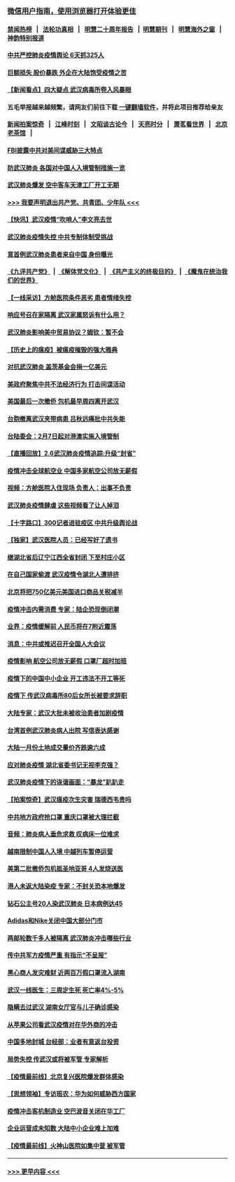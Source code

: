 ### [微信用户指南，使用浏览器打开体验更佳](https://github.com/gfw-breaker/banned-news1/blob/master/indexes/wechat-guide.md?t=0)
#### [禁闻热榜](热点新闻.md?t=0)  &nbsp;&nbsp;|&nbsp;&nbsp; [法轮功真相](https://github.com/gfw-breaker/truth/blob/master/README.md?t=0) &nbsp;&nbsp;|&nbsp;&nbsp; [明慧二十周年报告](https://github.com/gfw-breaker/mh-reports/blob/master/README.md?t=0) &nbsp;&nbsp;|&nbsp;&nbsp;[明慧期刊](https://github.com/gfw-breaker/mh-qikan) &nbsp;&nbsp;|&nbsp;&nbsp; [明慧海外之窗](https://github.com/gfw-breaker/mh-news/blob/master/README.md?t=0) &nbsp;&nbsp;|&nbsp;&nbsp; [神韵特别报道](https://github.com/gfw-breaker/mh-news/blob/master/shenyun.md?t=0)
#### [中共严控肺炎疫情舆论 6天抓325人](../pages/nsc413/n11849529.md?t=02070422) 
#### [巨额损失 股价暴跌 外企在大陆饱受疫情之苦](../pages/nsc413/n11849651.md?t=02070422) 
#### [【新闻看点】四大疑点 武汉病毒所卷入风暴眼](../pages/nsc413/n11849608.md?t=02070422) 
#### 五毛举报越来越频繁，请网友们前往下载 [一键翻墙软件](https://github.com/gfw-breaker/ssr-accounts)，并将此项目推荐给亲友
#### [新闻拍案惊奇](https://github.com/gfw-breaker/banned-news1/blob/master/pages/link4.md) &nbsp;&nbsp;|&nbsp;&nbsp; [江峰时刻](https://github.com/gfw-breaker/banned-news1/blob/master/pages/link4.md) &nbsp;&nbsp;|&nbsp;&nbsp; [文昭谈古论今](https://github.com/gfw-breaker/banned-news1/blob/master/pages/link4.md) &nbsp;&nbsp;|&nbsp;&nbsp; [天亮时分](https://github.com/gfw-breaker/banned-news1/blob/master/pages/link4.md) &nbsp;&nbsp;|&nbsp;&nbsp; [萧茗看世界](https://github.com/gfw-breaker/banned-news1/blob/master/pages/link4.md) &nbsp;&nbsp;|&nbsp;&nbsp; [北京老茶馆](https://github.com/gfw-breaker/banned-news1/blob/master/pages/link4.md) &nbsp;&nbsp;|&nbsp;&nbsp; 
#### [FBI披露中共对美间谍威胁三大特点](../pages/nsc413/n11849700.md?t=02070422) 
#### [防武汉肺炎 各国对中国人入境管制措施一览](../pages/nsc413/n11838726.md?t=02070422) 
#### [武汉肺炎爆发 空中客车天津工厂开工无期](../pages/nsc413/n11849634.md?t=02070422) 
#### [>>> 我要声明退出共产党、共青团、少年队 <<<](https://github.com/begood0513/goodnews/blob/master/quit/letter.md) 
#### [【快讯】武汉疫情“吹哨人”李文亮去世](../pages/nsc413/n11849459.md?t=02070422) 
#### [武汉肺炎疫情失控 中共专制体制受挑战](../pages/nsc413/n11849457.md?t=02070422) 
#### [意首例武汉肺炎患者来自中国 身份曝光](../pages/nsc413/n11849454.md?t=02070422) 
#### [《九评共产党》](https://github.com/begood0513/9ping.md/blob/master/README.md) &nbsp;|&nbsp; [《解体党文化》](../../../../jtdwh.md/blob/master/README.md)  &nbsp;|&nbsp; [《共产主义的终极目的》](../../../../gczydzjmd.md/blob/master/README.md) &nbsp;|&nbsp; [《魔鬼在统治我们的世界》](../../../../mgztzwmdsj.md/blob/master/README.md) 
#### [【一线采访】方舱医院条件恶劣 患者情绪失控](../pages/nsc413/n11848910.md?t=02070422) 
#### [响应号召在家隔离 武汉家属怒诉有什么用？](../pages/nsc413/n11849412.md?t=02070422) 
#### [武汉肺炎影响美中贸易协议？姆钦：暂不会](../pages/nsc413/n11849497.md?t=02070422) 
#### [【历史上的瘟疫】被瘟疫摧毁的强大雅典](../pages/nsc413/n11849036.md?t=02070422) 
#### [对抗武汉肺炎 盖茨基金会捐一亿美元](../pages/nsc413/n11848953.md?t=02070422) 
#### [美政府聚焦中共不法经济行为 打击间谍活动](../pages/nsc413/n11849322.md?t=02070422) 
#### [美国最后一次撤侨 包机最早周四离开武汉](../pages/nsc413/n11849395.md?t=02070422) 
#### [台胞撤离武汉夹带病患 吕秋远痛批中共失能](../pages/nsc413/n11849153.md?t=02070422) 
#### [台陆委会：2月7日起对港澳实施入境管制](../pages/nsc413/n11848681.md?t=02070422) 
#### [【直播回放】2.6武汉肺炎疫情追踪:升级“封省”](../pages/nsc413/n11848948.md?t=02070422) 
#### [疫情冲击全球航空业 中国多家航空公司放无薪假](../pages/nsc413/n11849188.md?t=02070422) 
#### [视频：方舱医院入住现场 负责人：出事不负责](../pages/nsc413/n11845312.md?t=02070422) 
#### [武汉肺炎疫情肆虐 这些视频看了让人掉泪](../pages/nsc413/n11848904.md?t=02070422) 
#### [【十字路口】300记者进驻疫区 中共升级舆论战](../pages/nsc413/n11847578.md?t=02070422) 
#### [【独家】武汉医院人员：已经写好了遗书](../pages/nsc413/n11848942.md?t=02070422) 
#### [继湖北省后辽宁江西全省封闭 下至村庄小区](../pages/nsc413/n11848814.md?t=02070422) 
#### [在自己国家偷渡 武汉疫情令湖北人遭排挤](../pages/nsc413/n11848737.md?t=02070422) 
#### [北京将把750亿美元美国进口商品关税减半](../pages/nsc413/n11848896.md?t=02070422) 
#### [疫情冲击内需消费 专家：陆企恐现倒闭潮](../pages/nsc413/n11849265.md?t=02070422) 
#### [业界：疫情缓解前 人民币将在7附近震荡](../pages/nsc413/n11848445.md?t=02070422) 
#### [消息：中共或推迟召开全国人大会议](../pages/nsc413/n11848698.md?t=02070422) 
#### [疫情影响 航空公司放无薪假 口罩厂超时加班](../pages/nsc413/n11848173.md?t=02070422) 
#### [疫情下的中国中小企业 开工违法不开工等死](../pages/nsc413/n11848520.md?t=02070422) 
#### [疫情下 传武汉病毒所80后女所长被要求辞职](../pages/nsc413/n11842494.md?t=02070422) 
#### [大陆专家：武汉大批未被收治患者加剧疫情](../pages/nsc413/n11848163.md?t=02070422) 
#### [台湾首例武汉肺炎病人出院 写信表达感谢](../pages/nsc413/n11848408.md?t=02070422) 
#### [大陆一月份土地成交量价齐跌逾六成](../pages/nsc413/n11847770.md?t=02070422) 
#### [应对肺炎疫情 湖北省委书记无视李克强？](../pages/nsc413/n11848018.md?t=02070422) 
#### [武汉肺炎疫情下的诙谐画面：“暴龙”趴趴走](../pages/nsc413/n11848057.md?t=02070422) 
#### [【拍案惊奇】武汉瘟疫次生灾害 瑞德西韦贵吗](../pages/nsc413/n11847587.md?t=02070422) 
#### [中共地方政府抢口罩 重庆口罩被大理拦截](../pages/nsc413/n11848150.md?t=02070422) 
#### [音频：肺炎病人垂危求救 叹病床一位难求](../pages/nsc413/n11847883.md?t=02070422) 
#### [越南限制中国人入境 中越列车暂停运营](../pages/nsc413/n11847844.md?t=02070422) 
#### [美第二批撤侨包机抵圣地亚哥 4人发烧送医](../pages/nsc413/n11847923.md?t=02070422) 
#### [港人未返大陆染疫 专家：不封关恐本地爆发](../pages/nsc413/n11848021.md?t=02070422) 
#### [钻石公主号20人染武汉肺炎 日本病例达45](../pages/nsc413/n11847823.md?t=02070422) 
#### [Adidas和Nike关闭中国大部分门市](../pages/nsc413/n11847720.md?t=02070422) 
#### [两邮轮数千多人被隔离 武汉肺炎冲击哪些行业](../pages/nsc413/n11847456.md?t=02070422) 
#### [传中共军方疫情严重 有指示“不呈报”](../pages/nsc413/n11847828.md?t=02070422) 
#### [黑心商人发灾难财 近两百万假口罩流入湖南](../pages/nsc413/n11847794.md?t=02070422) 
#### [武汉一线医生：三周定生死 死亡率4%-5%](../pages/nsc413/n11847780.md?t=02070422) 
#### [隐瞒去过武汉 湖南女厅官与儿子确诊感染](../pages/nsc413/n11847669.md?t=02070422) 
#### [从苹果公司看武汉疫情对在华外商的冲击](../pages/nsc413/n11847586.md?t=02070422) 
#### [中国多地封城 台经部：业者有意返台投资](../pages/nsc413/n11847732.md?t=02070422) 
#### [局势失控 传武汉或将被军管 专家解析](../pages/nsc413/n11847458.md?t=02070422) 
#### [【疫情最前线】北京复兴医院爆发群体感染](../pages/nsc413/n11847626.md?t=02070422) 
#### [【思想领袖】专访班农：华为如何威胁西方国家](../pages/nsc413/n11847306.md?t=02070422) 
#### [疫情冲击客机制造业 空巴波音关闭在华工厂](../pages/nsc413/n11847550.md?t=02070422) 
#### [企业运营成未知数 大陆中小企业难上加难](../pages/nsc413/n11847477.md?t=02070422) 
#### [【疫情最前线】火神山医院如集中营 被军管](../pages/nsc413/n11847524.md?t=02070422) 

----
#### [ >>> 更早内容 <<< ](../indexes/nsc413-earlier.md)
